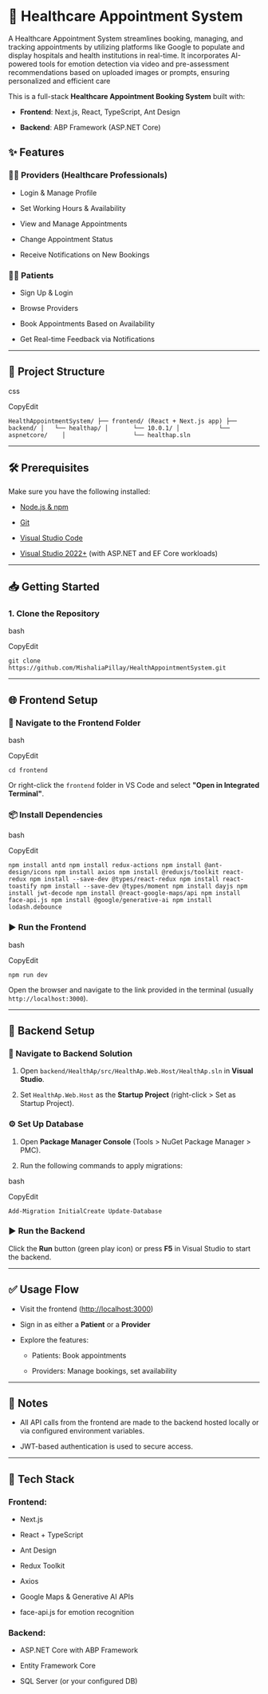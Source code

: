
# 🏥 Healthcare Appointment System
A Healthcare Appointment System streamlines booking, managing, and tracking appointments by utilizing platforms like Google to populate and display hospitals and health institutions in real-time. It incorporates AI-powered tools for emotion detection via video and pre-assessment recommendations based on uploaded images or prompts, ensuring personalized and efficient care

This is a full-stack **Healthcare Appointment Booking System** built with:

-   **Frontend**: Next.js, React, TypeScript, Ant Design
    
-   **Backend**: ABP Framework (ASP.NET Core)
    

## ✨ Features

### 👨‍⚕️ Providers (Healthcare Professionals)

-   Login & Manage Profile
    
-   Set Working Hours & Availability
    
-   View and Manage Appointments
    
-   Change Appointment Status
    
-   Receive Notifications on New Bookings
    

### 🧑‍⚕️ Patients

-   Sign Up & Login
    
-   Browse Providers
    
-   Book Appointments Based on Availability
    
-   Get Real-time Feedback via Notifications
    

----------

## 🚀 Project Structure

css

CopyEdit

`HealthAppointmentSystem/
├── frontend/ (React + Next.js app)
├── backend/
│   └── healthap/
│       └── 10.0.1/
│           └── aspnetcore/   
│                   └── healthap.sln` 

----------

## 🛠 Prerequisites

Make sure you have the following installed:

-   [Node.js & npm](https://nodejs.org/)
    
-   [Git](https://git-scm.com/)
    
-   [Visual Studio Code](https://code.visualstudio.com/)
    
-   [Visual Studio 2022+](https://visualstudio.microsoft.com/) (with ASP.NET and EF Core workloads)
    

----------

## 📥 Getting Started

### 1. Clone the Repository

bash

CopyEdit

`git clone https://github.com/MishaliaPillay/HealthAppointmentSystem.git` 

----------

## 🌐 Frontend Setup

### 📁 Navigate to the Frontend Folder

bash

CopyEdit

`cd frontend` 

Or right-click the `frontend` folder in VS Code and select **"Open in Integrated Terminal"**.

### 📦 Install Dependencies

bash

CopyEdit

`npm install antd
npm install redux-actions
npm install @ant-design/icons
npm install axios
npm install @reduxjs/toolkit react-redux
npm install --save-dev @types/react-redux
npm install react-toastify
npm install --save-dev @types/moment
npm install dayjs
npm install jwt-decode
npm install @react-google-maps/api
npm install face-api.js
npm install @google/generative-ai
npm install lodash.debounce` 

### ▶️ Run the Frontend

bash

CopyEdit

`npm run dev` 

Open the browser and navigate to the link provided in the terminal (usually `http://localhost:3000`).

----------

## 🔧 Backend Setup

### 📁 Navigate to Backend Solution

1.  Open `backend/HealthAp/src/HealthAp.Web.Host/HealthAp.sln` in **Visual Studio**.
    
2.  Set `HealthAp.Web.Host` as the **Startup Project** (right-click > Set as Startup Project).
    

### ⚙️ Set Up Database

1.  Open **Package Manager Console** (Tools > NuGet Package Manager > PMC).
    
2.  Run the following commands to apply migrations:
    

bash

CopyEdit

`Add-Migration InitialCreate
Update-Database` 

### ▶️ Run the Backend

Click the **Run** button (green play icon) or press **F5** in Visual Studio to start the backend.

----------

## ✅ Usage Flow

-   Visit the frontend ([http://localhost:3000](http://localhost:3000))
    
-   Sign in as either a **Patient** or a **Provider**
    
-   Explore the features:
    
    -   Patients: Book appointments
        
    -   Providers: Manage bookings, set availability
        

----------

## 📌 Notes

-   All API calls from the frontend are made to the backend hosted locally or via configured environment variables.
    
-   JWT-based authentication is used to secure access.
    

----------

## 🧪 Tech Stack

### Frontend:

-   Next.js
    
-   React + TypeScript
    
-   Ant Design
    
-   Redux Toolkit
    
-   Axios
    
-   Google Maps & Generative AI APIs
    
-   face-api.js for emotion recognition
    

### Backend:

-   ASP.NET Core with ABP Framework
    
-   Entity Framework Core
    
-   SQL Server (or your configured DB)
